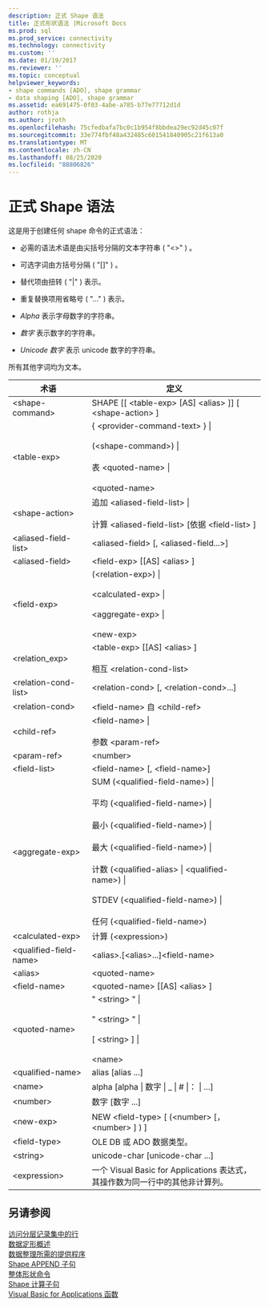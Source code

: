 ```yaml
---
description: 正式 Shape 语法
title: 正式形状语法 |Microsoft Docs
ms.prod: sql
ms.prod_service: connectivity
ms.technology: connectivity
ms.custom: ''
ms.date: 01/19/2017
ms.reviewer: ''
ms.topic: conceptual
helpviewer_keywords:
- shape commands [ADO], shape grammar
- data shaping [ADO], shape grammar
ms.assetid: ea691475-0f03-4abe-a785-b77e77712d1d
author: rothja
ms.author: jroth
ms.openlocfilehash: 75cfedbafa7bc0c1b954f8bbdea29ec92d45c07f
ms.sourcegitcommit: 33e774fbf48a432485c601541840905c21f613a0
ms.translationtype: MT
ms.contentlocale: zh-CN
ms.lasthandoff: 08/25/2020
ms.locfileid: "88806826"
---
```

# <a name="formal-shape-grammar"></a>正式 Shape 语法
这是用于创建任何 shape 命令的正式语法：  
  
-   必需的语法术语是由尖括号分隔的文本字符串 ( "<>" ) 。  
  
-   可选字词由方括号分隔 ( "[]" ) 。  
  
-   替代项由扭转 ( "&#124;" ) 表示。  
  
-   重复替换项用省略号 ( "..." ) 表示。  
  
-   *Alpha* 表示字母数字的字符串。  
  
-   *数字* 表示数字的字符串。  
  
-   *Unicode 数字* 表示 unicode 数字的字符串。  
  
 所有其他字词均为文本。  
  
|术语|定义|  
|----------|----------------|  
|\<shape-command>|SHAPE [[ \<table-exp> [AS] \<alias> ]] [ \<shape-action> ]|  
|\<table-exp>|{ \<provider-command-text> } &#124;<br /><br />  (\<shape-command>) &#124;<br /><br /> 表 \<quoted-name> &#124;<br /><br /> \<quoted-name>|  
|\<shape-action>|追加 \<aliased-field-list> &#124;<br /><br /> 计算 \<aliased-field-list> [依据 \<field-list> ]|  
|\<aliased-field-list>|\<aliased-field> [, \<aliased-field...>]|  
|\<aliased-field>|\<field-exp> [[AS] \<alias> ]|  
|\<field-exp>| (\<relation-exp>) &#124;<br /><br /> \<calculated-exp> &#124;<br /><br /> \<aggregate-exp> &#124;<br /><br /> \<new-exp>|  
|<relation_exp>|\<table-exp> [[AS] \<alias> ]<br /><br /> 相互 \<relation-cond-list>|  
|\<relation-cond-list>|\<relation-cond> [, \<relation-cond>...]|  
|\<relation-cond>|\<field-name> 自 \<child-ref>|  
|\<child-ref>|\<field-name> &#124;<br /><br /> 参数 \<param-ref>|  
|\<param-ref>|\<number>|  
|\<field-list>|\<field-name> [, \<field-name>]|  
|\<aggregate-exp>|SUM (\<qualified-field-name>) &#124;<br /><br /> 平均 (\<qualified-field-name>) &#124;<br /><br /> 最小 (\<qualified-field-name>) &#124;<br /><br /> 最大 (\<qualified-field-name>) &#124;<br /><br /> 计数 (\<qualified-alias> &#124; \<qualified-name>) &#124;<br /><br /> STDEV (\<qualified-field-name>) &#124;<br /><br /> 任何 (\<qualified-field-name>) |  
|\<calculated-exp>|计算 (\<expression>) |  
|\<qualified-field-name>|\<alias>.[\<alias>...]\<field-name>|  
|\<alias>|\<quoted-name>|  
|\<field-name>|\<quoted-name> [[AS] \<alias> ]|  
|\<quoted-name>|" \<string> " &#124;<br /><br /> " \<string> " &#124;<br /><br /> [ \<string> ] &#124;<br /><br /> \<name>|  
|\<qualified-name>|alias [alias ...]|  
|\<name>|alpha [alpha &#124; 数字 &#124; _ &#124; # &#124;： &#124; ...]|  
|\<number>|数字 [数字 ...]|  
|\<new-exp>|NEW \<field-type> [ (\<number> [， \<number> ] ) ]|  
|\<field-type>|OLE DB 或 ADO 数据类型。|  
|\<string>|unicode-char [unicode-char ...]|  
|\<expression>|一个 Visual Basic for Applications 表达式，其操作数为同一行中的其他非计算列。|  
  
## <a name="see-also"></a>另请参阅  
 [访问分层记录集中的行](./accessing-rows-in-a-hierarchical-recordset.md)   
 [数据定形概述](./data-shaping-overview.md)   
 [数据整理所需的提供程序](./required-providers-for-data-shaping.md)   
 [Shape APPEND 子句](./shape-append-clause.md)   
 [整体形状命令](./shape-commands-in-general.md)   
 [Shape 计算子句](./shape-compute-clause.md)   
 [Visual Basic for Applications 函数](./visual-basic-for-applications-functions.md)